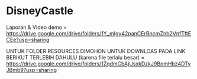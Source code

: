 # DisneyCastle
Laporan &amp; VIdeo demo = https://drive.google.com/drive/folders/1Y_mIgy42panCErBncmZnb2VnfTftECEe?usp=sharing

UNTUK FOLDER RESOURCES DIMOHON UNTUK DOWNLOAS PADA LINK BERIKUT TERLEBIH DAHULU (karena file terlalu besar) = 
https://drive.google.com/drive/folders/1ZqdmCbAjUsxkDzkJ9BomHbz4DTyJBmb9?usp=sharing
